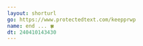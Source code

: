 ```yaml
---
layout: shorturl
go: https://www.protectedtext.com/keepprwp
name: end ... 🍀
dt: 240410143430
---
```

